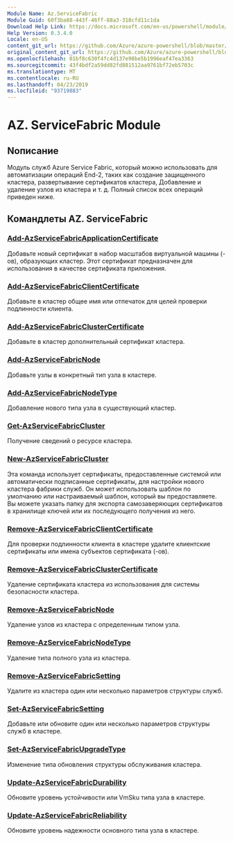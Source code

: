 ```yaml
---
Module Name: Az.ServiceFabric
Module Guid: 60f3ba88-443f-46ff-88a3-318cfd11c1da
Download Help Link: https://docs.microsoft.com/en-us/powershell/module/az.servicefabric
Help Version: 0.3.4.0
Locale: en-US
content_git_url: https://github.com/Azure/azure-powershell/blob/master/src/ServiceFabric/ServiceFabric/help/Az.ServiceFabric.md
original_content_git_url: https://github.com/Azure/azure-powershell/blob/master/src/ServiceFabric/ServiceFabric/help/Az.ServiceFabric.md
ms.openlocfilehash: 01bf8c630f4fc4d137e98be5b1996eaf47ea3363
ms.sourcegitcommit: 43f4bdf2a59dd82fd881512aa9761bf72eb5703c
ms.translationtype: MT
ms.contentlocale: ru-RU
ms.lasthandoff: 04/23/2019
ms.locfileid: "93719883"
---
```

# AZ. ServiceFabric Module
## Nописание
Модуль служб Azure Service Fabric, который можно использовать для автоматизации операций End-2, таких как создание защищенного кластера, развертывание сертификатов кластера, Добавление и удаление узлов из кластера и т. д. Полный список всех операций приведен ниже.

## Командлеты AZ. ServiceFabric
### [Add-AzServiceFabricApplicationCertificate](Add-AzServiceFabricApplicationCertificate.md)
Добавьте новый сертификат в набор масштабов виртуальной машины (-ов), образующих кластер. Этот сертификат предназначен для использования в качестве сертификата приложения.

### [Add-AzServiceFabricClientCertificate](Add-AzServiceFabricClientCertificate.md)
Добавьте в кластер общее имя или отпечаток для целей проверки подлинности клиента.

### [Add-AzServiceFabricClusterCertificate](Add-AzServiceFabricClusterCertificate.md)
Добавьте в кластер дополнительный сертификат кластера.

### [Add-AzServiceFabricNode](Add-AzServiceFabricNode.md)
Добавьте узлы в конкретный тип узла в кластере.

### [Add-AzServiceFabricNodeType](Add-AzServiceFabricNodeType.md)
Добавление нового типа узла в существующий кластер.

### [Get-AzServiceFabricCluster](Get-AzServiceFabricCluster.md)
Получение сведений о ресурсе кластера.

### [New-AzServiceFabricCluster](New-AzServiceFabricCluster.md)
Эта команда использует сертификаты, предоставленные системой или автоматически подписанные сертификаты, для настройки нового кластера фабрики служб. Он может использовать шаблон по умолчанию или настраиваемый шаблон, который вы предоставляете. Вы можете указать папку для экспорта самозаверяющих сертификатов в хранилище ключей или их последующего получения из него. 

### [Remove-AzServiceFabricClientCertificate](Remove-AzServiceFabricClientCertificate.md)
Для проверки подлинности клиента в кластере удалите клиентские сертификаты или имена субъектов сертификата (-ов).

### [Remove-AzServiceFabricClusterCertificate](Remove-AzServiceFabricClusterCertificate.md)
Удаление сертификата кластера из использования для системы безопасности кластера.

### [Remove-AzServiceFabricNode](Remove-AzServiceFabricNode.md)
Удаление узлов из кластера с определенным типом узла.

### [Remove-AzServiceFabricNodeType](Remove-AzServiceFabricNodeType.md)
Удаление типа полного узла из кластера.

### [Remove-AzServiceFabricSetting](Remove-AzServiceFabricSetting.md)
Удалите из кластера один или несколько параметров структуры служб.

### [Set-AzServiceFabricSetting](Set-AzServiceFabricSetting.md)
Добавьте или обновите один или несколько параметров структуры служб в кластере.

### [Set-AzServiceFabricUpgradeType](Set-AzServiceFabricUpgradeType.md)
Изменение типа обновления структуры обслуживания кластера.

### [Update-AzServiceFabricDurability](Update-AzServiceFabricDurability.md)
Обновите уровень устойчивости или VmSku типа узла в кластере.

### [Update-AzServiceFabricReliability](Update-AzServiceFabricReliability.md)
Обновите уровень надежности основного типа узла в кластере.

